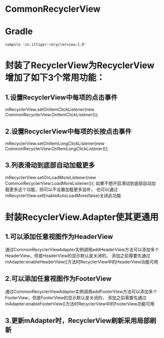 # CommonRecyclerView

# Gradle
`compile 'cn.ittiger:recyclerview:1.0'`

# 封装了RecyclerView为RecyclerView增加了如下3个常用功能：

## 1.设置RecyclerView中每项的点击事件
mRecyclerView.setOnItemClickListener(new CommonRecyclerView.OnItemClickListener());

## 2.设置RecyclerView中每项的长按点击事件
mRecyclerView.setOnItemLongClickListener(new CommonRecyclerView.OnItemLongClickListener());

## 3.列表滑动到底部自动加载更多
mRecyclerView.setOnLoadMoreListener(new CommonRecyclerView.LoadMoreListener());
如果不想开启滑动到底部自动加载更多这个功能，则可以不设置加载更多监听，
也可以通过mRecyclerView.setEnableAutoLoadMore(false)关闭此功能

# 封装RecyclerView.Adapter使其更通用

## 1.可以添加任意视图作为HeaderView
通过CommonRecyclerViewAdapter实例调用addHeaderView方法可以添加多个HeaderView，但是HeaderView的显示默认是关闭的，
添加之前需要先通过mAdapter.enableHeaderView()方法时RecyclerView中的HeaderView功能可用

## 2.可以添加任意视图作为FooterView
通过CommonRecyclerViewAdapter实例调用addFooterView方法可以添加多个FooterView，但是FooterView的显示默认是关闭的，
添加之前需要先通过mAdapter.enableFooterView()方法时RecyclerView中的FooterView功能可用

## 3.更新mAdapter时，RecyclerView刷新采用局部刷新
